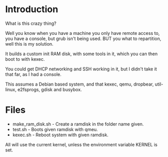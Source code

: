 Introduction
============

What is this crazy thing?

Well you know when you have a machine you only have remote access to, you have a console, but grub isn't being used.
BUT you what to repartition, well this is my solution.

It builds a custom init RAM disk, with some tools in it, which you can then boot to with kexec.

You could get DHCP networking and SSH working in it, but I didn't take it that far, as I had a console.

This assumes a Debian based system, and that kexec, qemu, dropbear, util-linux, e2fsprogs, gdisk and busybox.


Files
=====

* make_ram_disk.sh  -  Create a ramdisk in the folder name given.
* test.sh - Boots given ramdisk with qmeu.
* kexec.sh - Reboot system with given ramdisk.

All will use the current kernel, unless the environment variable KERNEL is set.
